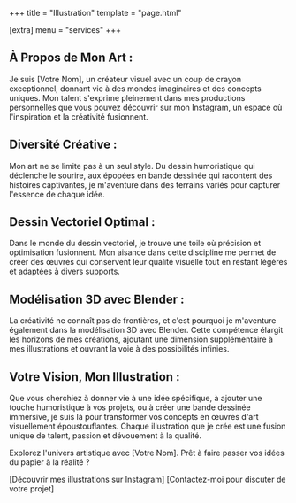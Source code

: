 +++
title = "Illustration"
template = "page.html"

[extra]
menu = "services"
+++

## À Propos de Mon Art :

Je suis [Votre Nom], un créateur visuel avec un coup de crayon exceptionnel, donnant vie à des mondes imaginaires et des concepts uniques. Mon talent s'exprime pleinement dans mes productions personnelles que vous pouvez découvrir sur mon Instagram, un espace où l'inspiration et la créativité fusionnent.

## Diversité Créative :

Mon art ne se limite pas à un seul style. Du dessin humoristique qui déclenche le sourire, aux épopées en bande dessinée qui racontent des histoires captivantes, je m'aventure dans des terrains variés pour capturer l'essence de chaque idée.

## Dessin Vectoriel Optimal :

Dans le monde du dessin vectoriel, je trouve une toile où précision et optimisation fusionnent. Mon aisance dans cette discipline me permet de créer des œuvres qui conservent leur qualité visuelle tout en restant légères et adaptées à divers supports.

## Modélisation 3D avec Blender :

La créativité ne connaît pas de frontières, et c'est pourquoi je m'aventure également dans la modélisation 3D avec Blender. Cette compétence élargit les horizons de mes créations, ajoutant une dimension supplémentaire à mes illustrations et ouvrant la voie à des possibilités infinies.

## Votre Vision, Mon Illustration :

Que vous cherchiez à donner vie à une idée spécifique, à ajouter une touche humoristique à vos projets, ou à créer une bande dessinée immersive, je suis là pour transformer vos concepts en œuvres d'art visuellement époustouflantes. Chaque illustration que je crée est une fusion unique de talent, passion et dévouement à la qualité.

Explorez l'univers artistique avec [Votre Nom]. Prêt à faire passer vos idées du papier à la réalité ?

[Découvrir mes illustrations sur Instagram] [Contactez-moi pour discuter de votre projet]
